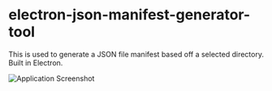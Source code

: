 # electron-json-manifest-generator-tool
This is used to generate a JSON file manifest based off a selected directory. Built in Electron.

![Application Screenshot](http://i.imgur.com/ud9nRF2.png)
